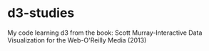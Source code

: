 # d3-studies

My code learning d3 from the book: Scott Murray-Interactive Data Visualization for the Web-O'Reilly Media (2013)